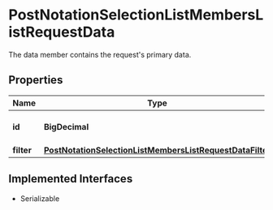 

# PostNotationSelectionListMembersListRequestData

The data member contains the request's primary data.

## Properties

Name | Type | Description | Notes
------------ | ------------- | ------------- | -------------
**id** | **BigDecimal** | Identifier of a selection list. | 
**filter** | [**PostNotationSelectionListMembersListRequestDataFilter**](PostNotationSelectionListMembersListRequestDataFilter.md) |  |  [optional]


## Implemented Interfaces

* Serializable



